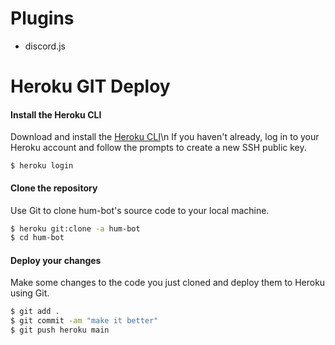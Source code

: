 # Plugins
- discord.js

# Heroku GIT Deploy
#### Install the Heroku CLI
Download and install the [Heroku CLI](https://devcenter.heroku.com/articles/heroku-command-line)\n
If you haven't already, log in to your Heroku account and follow the prompts to create a new SSH public key.
```
$ heroku login
```

#### Clone the repository
Use Git to clone hum-bot's source code to your local machine.
```zsh
$ heroku git:clone -a hum-bot
$ cd hum-bot
```

#### Deploy your changes
Make some changes to the code you just cloned and deploy them to Heroku using Git.
```zsh
$ git add .
$ git commit -am "make it better"
$ git push heroku main
```
